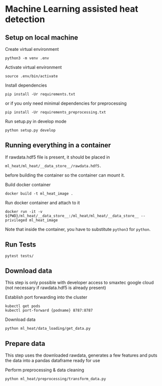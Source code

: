 # Machine Learning assisted heat detection

## Setup on local machine

Create virtual environment
```
python3 -m venv .env
```
Activate virtual environment
```
source .env/bin/activate
```
Install dependencies
```
pip install -Ur requirements.txt
```
or if you only need minimal dependencies for preprocessing
```
pip install -Ur requirements_preprocessing.txt
```
Run setup.py in develop mode
```
python setup.py develop
```

## Running everything in a container

If rawdata.hdf5 file is present, it should be placed in 
```
ml_heat/ml_heat/__data_store__/rawdata.hdf5.
```
before building the container so the container can mount it.

Build docker container
```
docker build -t ml_heat_image .
```

Run docker container and attach to it
```
docker run -it -v ${PWD}/ml_heat/__data_store__:/ml_heat/ml_heat/__data_store__ --privileged ml_heat_image
```
Note that inside the container, you have to substitute `python3` for `python`.


## Run Tests
```
pytest tests/
```

## Download data

This step is only possible with developer access to smaxtec google cloud (not necessary if rawdata.hdf5 is already present)

Establish port forwarding into the cluster
```
kubectl get pods
kubectl port-forward {podname} 8787:8787
```
Download data
```
python ml_heat/data_loading/get_data.py
```

## Prepare data

This step uses the downloaded rawdata, generates a few features and puts the data into a pandas dataframe ready for use

Perform preprocessing & data cleaning
```
python ml_heat/preprocessing/transform_data.py
```
